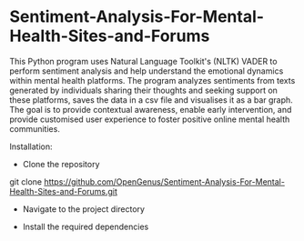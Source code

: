 # Sentiment-Analysis-For-Mental-Health-Sites-and-Forums

This Python program uses Natural Language Toolkit's (NLTK) VADER to perform sentiment analysis and help understand the emotional dynamics within mental health platforms. The program analyzes sentiments from texts generated by individuals sharing their thoughts and seeking support on these platforms, saves the data in a csv file and visualises it as a bar graph. The goal is to provide contextual awareness, enable early intervention, and provide customised user experience to foster positive online mental health communities.

Installation:

* Clone the repository

git clone https://github.com/OpenGenus/Sentiment-Analysis-For-Mental-Health-Sites-and-Forums.git

* Navigate to the project directory

* Install the required dependencies
